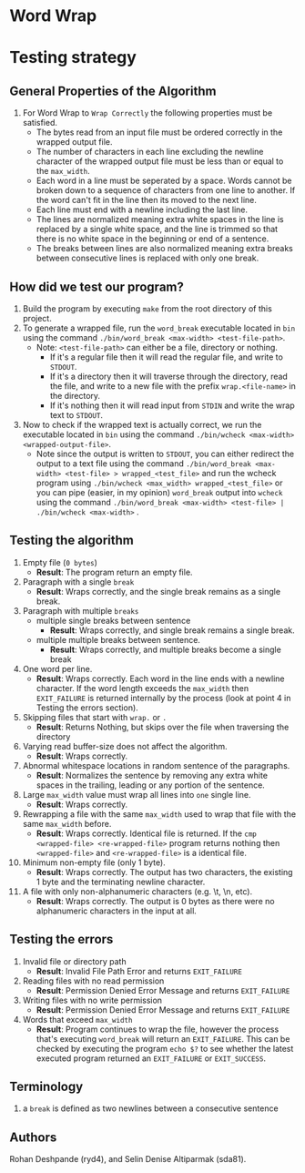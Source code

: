 # Word Wrap

# Testing strategy
## General Properties of the Algorithm
1. For Word Wrap to ```Wrap Correctly``` the following properties must be satisfied.
    - The bytes read from an input file must be ordered correctly in the wrapped output file.
    - The number of characters in each line excluding the newline character of the wrapped output file must be less than or equal to the ```max_width```.
    - Each word in a line must be seperated by a space. Words cannot be broken down to a sequence of characters from one line to another. If the word can't fit in the line then its moved to the next line.
    - Each line must end with a newline including the last line.
    - The lines are normalized meaning extra white spaces in the line is replaced by a single white space, and the line is trimmed so that there is no white space in the beginning or end of a sentence.
    - The breaks between lines are also normalized meaning extra breaks between consecutive lines is replaced with only one break.

## How did we test our program?
1. Build the program by executing ```make``` from the root directory of this project.
2. To generate a wrapped file, run the ```word_break``` executable located in ```bin``` using the command ```./bin/word_break <max-width> <test-file-path>```.
    - Note: ```<test-file-path>``` can either be a file, directory or nothing. 
        - If it's a regular file then it will read the regular file, and write to ```STDOUT```.
        - If it's a directory then it will traverse through the directory, read the file, and write to a new file with the prefix ```wrap.<file-name>``` in the directory. 
        - If it's nothing then it will read input from ```STDIN``` and write the wrap text to ```STDOUT```.
3. Now to check if the wrapped text is actually correct, we run the executable located in ```bin``` using the command ```./bin/wcheck <max-width> <wrapped-output-file>```. 
    - Note since the output is written to ```STDOUT```, you can either redirect the output to a text file using the command ```./bin/word_break <max-width> <test-file> > wrapped_<test_file>``` and run the wcheck program using ```./bin/wcheck <max_width> wrapped_<test_file>``` or
    you can pipe (easier, in my opinion) ```word_break``` output into ```wcheck``` using the command ```./bin/word_break <max-width> <test-file> | ./bin/wcheck <max-width>``` .


## Testing the algorithm
1. Empty file (```0 bytes```)
    - <b>Result</b>: The program return an empty file.
2. Paragraph with a single ```break```
    - <b>Result</b>: Wraps correctly, and the single break remains as a single break.
3. Paragraph with multiple ```breaks```
    - multiple single breaks between sentence
        - <b>Result</b>: Wraps correctly, and single break remains a single break.
    - multiple multiple breaks between sentence.
        - <b>Result</b>: Wraps correctly, and multiple breaks become a single break
4. One word per line.
    - <b>Result</b>: Wraps correctly. Each word in the line ends with a newline character. If the word length exceeds the ```max_width``` then ```EXIT_FAILURE``` is returned internally by the process (look at point 4 in Testing the errors section).
5. Skipping files that start with ```wrap.``` or ```.```
    - <b>Result</b>: Returns Nothing, but skips over the file when traversing the directory
6. Varying read buffer-size does not affect the algorithm.
    - <b>Result</b>: Wraps correctly. 
7. Abnormal whitespace locations in random sentence of the paragraphs.
    - <b>Result</b>: Normalizes the sentence by removing any extra white spaces in the trailing, leading or any portion of the sentence. 
8. Large ```max_width``` value must wrap all lines into ```one``` single line.
    - <b>Result</b>: Wraps correctly. 
9. Rewrapping a file with the same ```max_width``` used to wrap that file with the same ```max_width``` before.
    - <b>Result</b>: Wraps correctly. Identical file is returned. If the ```cmp <wrapped-file> <re-wrapped-file>``` program returns nothing then ```<wrapped-file>``` and ```<re-wrapped-file>``` is a identical file.  
10. Minimum non-empty file (only 1 byte).
    - <b>Result</b>: Wraps correctly. The output has two characters, the existing 1 byte and the terminating newline character.
11. A file with only non-alphanumeric characters (e.g. \t, \n, etc).
    - <b>Result</b>: Wraps correctly. The output is 0 bytes as there were no alphanumeric characters in the input at all.
## Testing the errors
1. Invalid file or directory path
    - <b>Result</b>: Invalid File Path Error and returns ```EXIT_FAILURE```
2. Reading files with no read permission
    - <b>Result</b>: Permission Denied Error Message and returns ```EXIT_FAILURE```
3. Writing files with no write permission
    - <b>Result</b>: Permission Denied Error Message and returns ```EXIT_FAILURE```
4. Words that exceed ```max_width```
    - <b>Result</b>: Program continues to wrap the file, however the process that's executing ```word_break``` will return an ```EXIT_FAILURE```. 
        This can be checked by executing the program ```echo $?``` to see whether the latest executed program returned an ```EXIT_FAILURE``` or ```EXIT_SUCCESS```.
## Terminology
1. a ```break``` is defined as two newlines between a consecutive sentence

## Authors
Rohan Deshpande (ryd4), and Selin Denise Altiparmak (sda81).